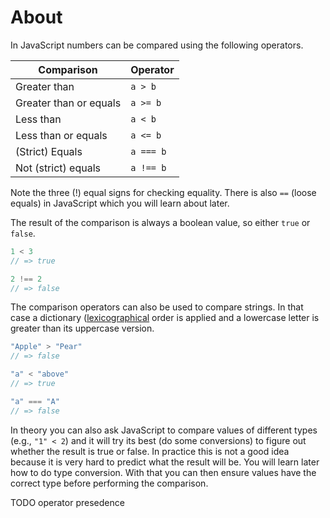 # About

In JavaScript numbers can be compared using the following operators.

| Comparison             | Operator  |
| ---------------------- | --------- |
| Greater than           | `a > b`   |
| Greater than or equals | `a >= b`  |
| Less than              | `a < b`   |
| Less than or equals    | `a <= b`  |
| (Strict) Equals        | `a === b` |
| Not (strict) equals    | `a !== b` |

Note the three (!) equal signs for checking equality. There is also `==` (loose equals) in JavaScript which you will learn about later.

The result of the comparison is always a boolean value, so either `true` or `false`.

```javascript
1 < 3
// => true

2 !== 2
// => false
```

The comparison operators can also be used to compare strings. In that case a dictionary ([lexicographical][lexicographical-on-wikipedia] order is applied and a lowercase letter is greater than its uppercase version.

```javascript
"Apple" > "Pear"
// => false

"a" < "above"
// => true

"a" === "A"
// => false
```

In theory you can also ask JavaScript to compare values of different types (e.g., `"1" < 2`) and it will try its best (do some conversions) to figure out whether the result is true or false. In practice this is not a good idea because it is very hard to predict what the result will be. You will learn later how to do type conversion. With that you can then ensure values have the correct type before performing the comparison.


[lexicographical-on-wikipedia]: https://en.wikipedia.org/wiki/Lexicographic_order

TODO operator presedence